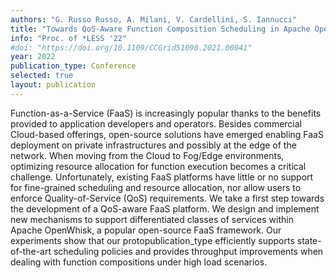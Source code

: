 ```yaml
---
authors: "G. Russo Russo, A. Milani, V. Cardellini, S. Iannucci"
title: "Towards QoS-Aware Function Composition Scheduling in Apache OpenWhisk"
info: "Proc. of *LESS '22"
#doi: "https://doi.org/10.1109/CCGrid51090.2021.00041"
year: 2022
publication_type: Conference
selected: true
layout: publication
---
```


Function-as-a-Service (FaaS) is increasingly popular
thanks to the benefits provided to application developers and operators. Besides commercial Cloud-based offerings, open-source
solutions have emerged enabling FaaS deployment on private
infrastructures and possibly at the edge of the network. When
moving from the Cloud to Fog/Edge environments, optimizing
resource allocation for function execution becomes a critical
challenge. Unfortunately, existing FaaS platforms have little or no
support for fine-grained scheduling and resource allocation, nor
allow users to enforce Quality-of-Service (QoS) requirements. We
take a first step towards the development of a QoS-aware FaaS
platform. We design and implement new mechanisms to support
differentiated classes of services within Apache OpenWhisk, a
popular open-source FaaS framework. Our experiments show
that our protopublication_type efficiently supports state-of-the-art scheduling
policies and provides throughput improvements when dealing
with function compositions under high load scenarios.
